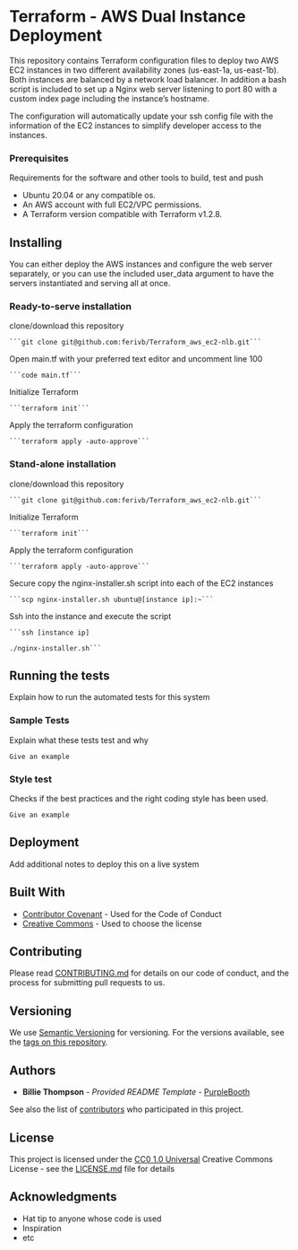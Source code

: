 # Terraform - AWS Dual Instance Deployment

This repository contains Terraform configuration files to deploy two AWS EC2 instances in two different availability zones (us-east-1a, us-east-1b). Both instances are balanced by a network load balancer. In addition a bash script is included to set up a Nginx web server listening to port 80 with a custom index page including the instance’s hostname.

The configuration will automatically update your ssh config file with the information of the EC2 instances to simplify developer access to the instances.

### Prerequisites

Requirements for the software and other tools to build, test and push

- Ubuntu 20.04 or any compatible os.
- An AWS account with full EC2/VPC permissions.
- A Terraform version compatible with Terraform v1.2.8.

## Installing

You can either deploy the AWS instances and configure the web server separately, or you can use the included user_data argument to have the servers instantiated and serving all at once.

### Ready-to-serve installation

clone/download this repository

    ```git clone git@github.com:ferivb/Terraform_aws_ec2-nlb.git```

Open main.tf with your preferred text editor and uncomment line 100

    ```code main.tf```

Initialize Terraform

    ```terraform init```

Apply the terraform configuration

    ```terraform apply -auto-approve```

### Stand-alone installation

clone/download this repository

    ```git clone git@github.com:ferivb/Terraform_aws_ec2-nlb.git```

Initialize Terraform

    ```terraform init```

Apply the terraform configuration

    ```terraform apply -auto-approve```

Secure copy the nginx-installer.sh script into each of the EC2 instances

    ```scp nginx-installer.sh ubuntu@[instance ip]:~```

Ssh into the instance and execute the script

    ```ssh [instance ip]

    ./nginx-installer.sh```

## Running the tests

Explain how to run the automated tests for this system

### Sample Tests

Explain what these tests test and why

    Give an example

### Style test

Checks if the best practices and the right coding style has been used.

    Give an example

## Deployment

Add additional notes to deploy this on a live system

## Built With

- [Contributor Covenant](https://www.contributor-covenant.org/) - Used
  for the Code of Conduct
- [Creative Commons](https://creativecommons.org/) - Used to choose
  the license

## Contributing

Please read [CONTRIBUTING.md](CONTRIBUTING.md) for details on our code
of conduct, and the process for submitting pull requests to us.

## Versioning

We use [Semantic Versioning](http://semver.org/) for versioning. For the versions
available, see the [tags on this
repository](https://github.com/PurpleBooth/a-good-readme-template/tags).

## Authors

- **Billie Thompson** - _Provided README Template_ -
  [PurpleBooth](https://github.com/PurpleBooth)

See also the list of
[contributors](https://github.com/PurpleBooth/a-good-readme-template/contributors)
who participated in this project.

## License

This project is licensed under the [CC0 1.0 Universal](LICENSE.md)
Creative Commons License - see the [LICENSE.md](LICENSE.md) file for
details

## Acknowledgments

- Hat tip to anyone whose code is used
- Inspiration
- etc
